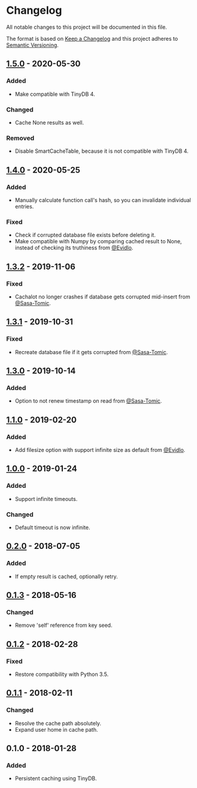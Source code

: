 # Changelog
All notable changes to this project will be documented in this file.

The format is based on [Keep a Changelog](http://keepachangelog.com/en/1.0.0/)
and this project adheres to [Semantic Versioning](http://semver.org/spec/v2.0.0.html).

## [1.5.0] - 2020-05-30
### Added
- Make compatible with TinyDB 4.

### Changed
- Cache None results as well.

### Removed
- Disable SmartCacheTable, because it is not compatible with TinyDB 4.

## [1.4.0] - 2020-05-25
### Added
- Manually calculate function call's hash, so you can invalidate individual entries.

### Fixed
- Check if corrupted database file exists before deleting it.
- Make compatible with Numpy by comparing cached result to None, instead of checking its truthiness from [@Evidlo](https://gitlab.com/Evidlo).

## [1.3.2] - 2019-11-06
### Fixed
- Cachalot no longer crashes if database gets corrupted mid-insert from [@Sasa-Tomic](https://gitlab.com/sasa-tomic).

## [1.3.1] - 2019-10-31
### Fixed
- Recreate database file if it gets corrupted from [@Sasa-Tomic](https://gitlab.com/sasa-tomic).

## [1.3.0] - 2019-10-14
### Added
- Option to not renew timestamp on read from [@Sasa-Tomic](https://gitlab.com/sasa-tomic).

## [1.1.0] - 2019-02-20
### Added
- Add filesize option with support infinite size as default from [@Evidlo](https://gitlab.com/Evidlo).

## [1.0.0] - 2019-01-24
### Added
- Support infinite timeouts.

### Changed
- Default timeout is now infinite.

## [0.2.0] - 2018-07-05
### Added
- If empty result is cached, optionally retry.

## [0.1.3] - 2018-05-16
### Changed
- Remove 'self' reference from key seed.

## [0.1.2] - 2018-02-28
### Fixed
- Restore compatibility with Python 3.5.

## [0.1.1] - 2018-02-11
### Changed
- Resolve the cache path absolutely.
- Expand user home in cache path.

## 0.1.0 - 2018-01-28
### Added
- Persistent caching using TinyDB.

[0.1.1]: https://gitlab.com/radek-sprta/cachalot/compare/v0.1.0...v0.1.1
[0.1.2]: https://gitlab.com/radek-sprta/cachalot/compare/v0.1.1...v0.1.2
[0.1.3]: https://gitlab.com/radek-sprta/cachalot/compare/v0.1.2...v0.1.3
[0.2.0]: https://gitlab.com/radek-sprta/cachalot/compare/v0.1.3...v0.2.0
[1.0.0]: https://gitlab.com/radek-sprta/cachalot/compare/v0.2.0...v1.0.0
[1.1.0]: https://gitlab.com/radek-sprta/cachalot/compare/v1.0.0...v1.1.0
[1.3.0]: https://gitlab.com/radek-sprta/cachalot/compare/v1.1.0...v1.2.0
[1.3.1]: https://gitlab.com/radek-sprta/cachalot/compare/v1.2.0...v1.3.1
[1.3.2]: https://gitlab.com/radek-sprta/cachalot/compare/v1.3.1...v1.3.2
[1.4.0]: https://gitlab.com/radek-sprta/cachalot/compare/v1.3.2...v1.4.0
[1.5.0]: https://gitlab.com/radek-sprta/cachalot/compare/v1.4.0...v1.5.0
